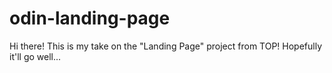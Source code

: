 # odin-landing-page

Hi there! This is my take on the "Landing Page" project from TOP! Hopefully it'll go well...